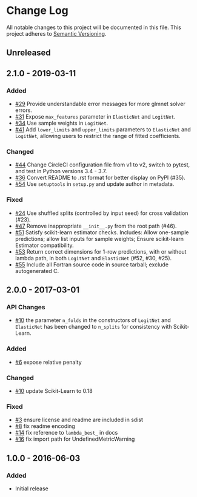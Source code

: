 # Change Log
All notable changes to this project will be documented in this file.
This project adheres to [Semantic Versioning](http://semver.org/).

## Unreleased


## 2.1.0 - 2019-03-11

### Added
* [#29](https://github.com/civisanalytics/python-glmnet/pull/29)
  Provide understandable error messages for more glmnet solver errors.
* [#31](https://github.com/civisanalytics/python-glmnet/pull/31)
  Expose `max_features` parameter in `ElasticNet` and `LogitNet`.
* [#34](https://github.com/civisanalytics/python-glmnet/pull/34)
  Use sample weights in `LogitNet`.
* [#41](https://github.com/civisanalytics/python-glmnet/pull/41)
  Add `lower_limits` and `upper_limits` parameters to `ElasticNet`
  and `LogitNet`, allowing users to restrict the range of fitted coefficients.

### Changed
* [#44](https://github.com/civisanalytics/python-glmnet/pull/44)
  Change CircleCI configuration file from v1 to v2, switch to pytest,
  and test in Python versions 3.4 - 3.7.
* [#36](https://github.com/civisanalytics/python-glmnet/pull/36)
  Convert README to .rst format for better display on PyPI (#35).
* [#54](https://github.com/civisanalytics/python-glmnet/pull/54)
  Use `setuptools` in `setup.py` and update author in metadata.

### Fixed
* [#24](https://github.com/civisanalytics/python-glmnet/pull/24)
  Use shuffled splits (controlled by input seed) for cross validation (#23).
* [#47](https://github.com/civisanalytics/python-glmnet/pull/47)
  Remove inappropriate `__init__.py` from the root path (#46).
* [#51](https://github.com/civisanalytics/python-glmnet/pull/51)
  Satisfy scikit-learn estimator checks. Includes:
  Allow one-sample predictions; allow list inputs for sample weights;
  Ensure scikit-learn Estimator compatibility.
* [#53](https://github.com/civisanalytics/python-glmnet/pull/53)
  Return correct dimensions for 1-row predictions, with or without lambda
  path, in both `LogitNet` and `ElasticNet` (#52, #30, #25).
* [#55](https://github.com/civisanalytics/python-glmnet/pull/55)
  Include all Fortran source code in source tarball; exclude autogenerated C.

## 2.0.0 - 2017-03-01

### API Changes
* [#10](https://github.com/civisanalytics/python-glmnet/pull/10) the parameter `n_folds` in the constructors of `LogitNet` and `ElasticNet` has been changed to `n_splits` for consistency with Scikit-Learn.

### Added
* [#6](https://github.com/civisanalytics/python-glmnet/pull/6) expose relative penalty

### Changed
* [#10](https://github.com/civisanalytics/python-glmnet/pull/10) update Scikit-Learn to 0.18

### Fixed
* [#3](https://github.com/civisanalytics/python-glmnet/pull/3) ensure license and readme are included in sdist
* [#8](https://github.com/civisanalytics/python-glmnet/pull/8) fix readme encoding
* [#14](https://github.com/civisanalytics/python-glmnet/pull/14) fix reference to `lambda_best_` in docs
* [#16](https://github.com/civisanalytics/python-glmnet/pull/16) fix import path for UndefinedMetricWarning

## 1.0.0 - 2016-06-03
### Added
- Initial release
